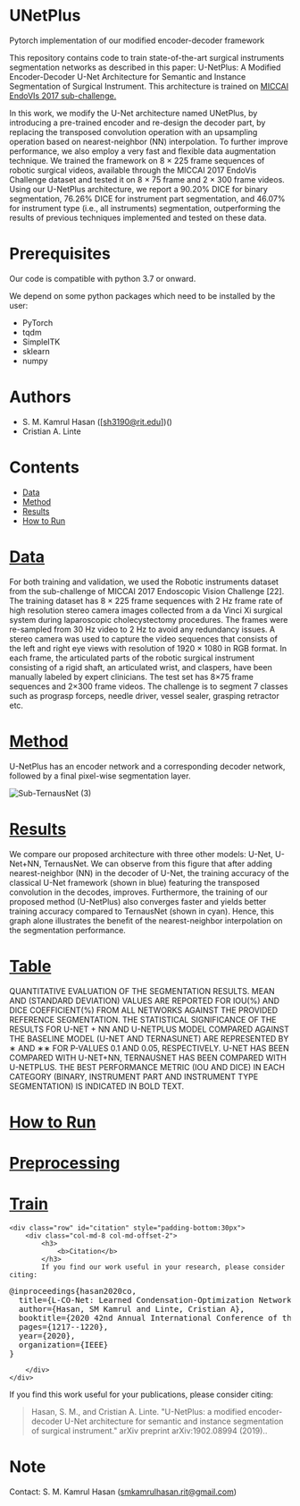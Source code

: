 
# UNetPlus 
Pytorch implementation of our modified encoder-decoder framework

This repository contains code to train state-of-the-art surgical instruments segmentation networks as described in this paper:
U-NetPlus: A Modified Encoder-Decoder U-Net Architecture for Semantic and Instance Segmentation of Surgical Instrument. This architecture is trained on [MICCAI EndoVIs 2017 sub-challenge.](https://endovissub2017-roboticinstrumentsegmentation.grand-challenge.org)

In this work, we modify the U-Net architecture named UNetPlus, by introducing a pre-trained encoder and re-design the decoder part, by replacing the transposed convolution operation with an upsampling operation based on nearest-neighbor (NN) interpolation. To further improve performance, we also employ a very fast and flexible data augmentation technique. We trained
the framework on 8 × 225 frame sequences of robotic surgical videos, available through the MICCAI 2017 EndoVis Challenge
dataset and tested it on 8 × 75 frame and 2 × 300 frame videos. Using our U-NetPlus architecture, we report a 90.20%
DICE for binary segmentation, 76.26% DICE for instrument part segmentation, and 46.07% for instrument type (i.e., all instruments) segmentation, outperforming the results of previous techniques implemented and tested on these data.


# Prerequisites
Our code is compatible with python 3.7 or onward.

We depend on some python packages which need to be installed by the user:

* PyTorch
* tqdm
* SimpleITK
* sklearn
* numpy

# Authors 
* S. M. Kamrul Hasan ([sh3190@rit.edu])()
* Cristian A. Linte

# Contents 

* [Data]()
* [Method]()
* [Results]()
* [How to Run]()



# [Data]()

For both training and validation, we used the Robotic instruments dataset from the sub-challenge of MICCAI 2017
Endoscopic Vision Challenge [22]. The training dataset has 8 × 225 frame sequences with 2 Hz frame rate of high resolution stereo camera images collected from a da Vinci Xi surgical system during laparoscopic cholecystectomy procedures. The frames were re-sampled from 30 Hz video to 2 Hz to avoid any redundancy issues. A stereo camera was used to capture the video sequences that consists of the left and right eye views with resolution of 1920 × 1080 in RGB format. In each frame, the articulated parts of the robotic surgical instrument consisting of a rigid shaft, an articulated wrist, and claspers, have been manually labeled by expert clinicians. The test set has 8×75 frame sequences and 2×300 frame videos. The challenge is to segment 7 classes such as prograsp forceps, needle driver, vessel sealer, grasping retractor etc.

# [Method]()

U-NetPlus has an encoder network and a corresponding decoder network, followed by a final pixel-wise segmentation layer.

![Sub-TernausNet (3)](https://user-images.githubusercontent.com/42282006/63461920-b15de480-c427-11e9-804a-30c849d19f8c.png)

# [Results]()

We compare our proposed architecture with three other models: U-Net, U-Net+NN, TernausNet. We can observe from this figure that after adding nearest-neighbor (NN) in the decoder of U-Net, the training accuracy of the classical U-Net framework (shown in blue) featuring the transposed convolution in the decodes, improves. Furthermore, the training of our proposed method (U-NetPlus) also converges faster and yields better training accuracy compared to TernausNet (shown in cyan). Hence, this graph alone illustrates the benefit of the nearest-neighbor interpolation on the segmentation performance.

# [Table]()

QUANTITATIVE EVALUATION OF THE SEGMENTATION RESULTS. MEAN AND (STANDARD DEVIATION) VALUES ARE REPORTED FOR IOU(%) AND DICE
COEFFICIENT(%) FROM ALL NETWORKS AGAINST THE PROVIDED REFERENCE SEGMENTATION. THE STATISTICAL SIGNIFICANCE OF THE RESULTS FOR
U-NET + NN AND U-NETPLUS MODEL COMPARED AGAINST THE BASELINE MODEL (U-NET AND TERNASUNET) ARE REPRESENTED BY ∗ AND ∗∗ FOR
P-VALUES 0.1 AND 0.05, RESPECTIVELY. U-NET HAS BEEN COMPARED WITH U-NET+NN, TERNAUSNET HAS BEEN COMPARED WITH U-NETPLUS. THE
BEST PERFORMANCE METRIC (IOU AND DICE) IN EACH CATEGORY (BINARY, INSTRUMENT PART AND INSTRUMENT TYPE SEGMENTATION) IS
INDICATED IN BOLD TEXT.

# [How to Run]()

# [Preprocessing]()

# [Train]()


    <div class="row" id="citation" style="padding-bottom:30px">
        <div class="col-md-8 col-md-offset-2">
            <h3>
                <b>Citation</b>
            </h3>
            If you find our work useful in your research, please consider citing:
<pre class="w3-panel w3-leftbar w3-light-grey">
@inproceedings{hasan2020co,
  title={L-CO-Net: Learned Condensation-Optimization Network for Segmentation and Clinical Parameter Estimation from Cardiac Cine MRI},
  author={Hasan, SM Kamrul and Linte, Cristian A},
  booktitle={2020 42nd Annual International Conference of the IEEE Engineering in Medicine \& Biology Society (EMBC)},
  pages={1217--1220},
  year={2020},
  organization={IEEE}
}</pre>
        </div>
    </div>


If you find this work useful for your publications, please consider citing:

> Hasan, S. M., and Cristian A. Linte. "U-NetPlus: a modified encoder-decoder U-Net architecture for semantic and instance segmentation of surgical instrument." arXiv preprint arXiv:1902.08994 (2019)..


# Note
Contact: S. M. Kamrul Hasan (smkamrulhasan.rit@gmail.com)

